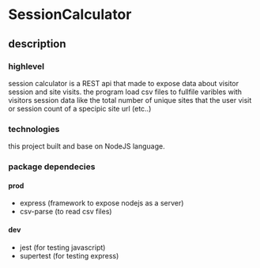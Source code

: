# SessionCalculator
## description
### highlevel
session calculator is a REST api that made to expose data about visitor session and site visits.
the program load csv files to fullfile varibles with visitors session data like the total number of unique sites that the user visit or session count of a specipic site url (etc..)

### technologies
this project built and base on NodeJS language.

### package dependecies
#### prod
* express (framework to expose nodejs as a server)
* csv-parse (to read csv files)

#### dev
* jest (for testing javascript)
* supertest (for testing express)

